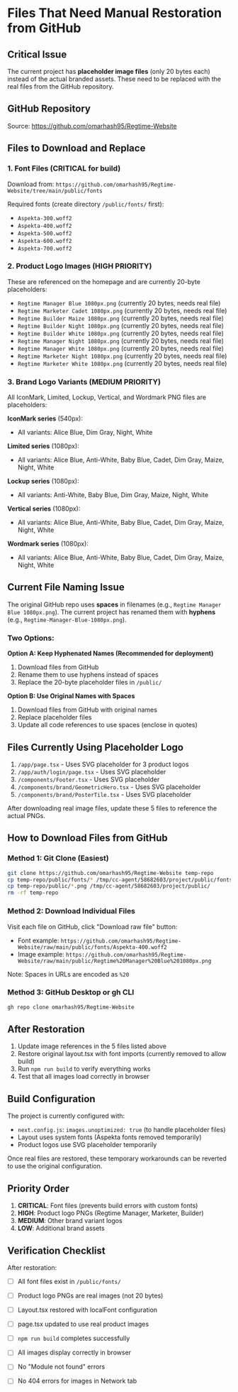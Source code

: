 # Files That Need Manual Restoration from GitHub

## Critical Issue
The current project has **placeholder image files** (only 20 bytes each) instead of the actual branded assets. These need to be replaced with the real files from the GitHub repository.

## GitHub Repository
Source: https://github.com/omarhash95/Regtime-Website

## Files to Download and Replace

### 1. Font Files (CRITICAL for build)
Download from: `https://github.com/omarhash95/Regtime-Website/tree/main/public/fonts`

Required fonts (create directory `/public/fonts/` first):
- `Aspekta-300.woff2`
- `Aspekta-400.woff2`
- `Aspekta-500.woff2`
- `Aspekta-600.woff2`
- `Aspekta-700.woff2`

### 2. Product Logo Images (HIGH PRIORITY)
These are referenced on the homepage and are currently 20-byte placeholders:

- `Regtime Manager Blue 1080px.png` (currently 20 bytes, needs real file)
- `Regtime Marketer Cadet 1080px.png` (currently 20 bytes, needs real file)
- `Regtime Builder Maize 1080px.png` (currently 20 bytes, needs real file)
- `Regtime Builder Night 1080px.png` (currently 20 bytes, needs real file)
- `Regtime Builder White 1080px.png` (currently 20 bytes, needs real file)
- `Regtime Manager Night 1080px.png` (currently 20 bytes, needs real file)
- `Regtime Manager White 1080px.png` (currently 20 bytes, needs real file)
- `Regtime Marketer Night 1080px.png` (currently 20 bytes, needs real file)
- `Regtime Marketer White 1080px.png` (currently 20 bytes, needs real file)

### 3. Brand Logo Variants (MEDIUM PRIORITY)
All IconMark, Limited, Lockup, Vertical, and Wordmark PNG files are placeholders:

**IconMark series** (540px):
- All variants: Alice Blue, Dim Gray, Night, White

**Limited series** (1080px):
- All variants: Alice Blue, Anti-White, Baby Blue, Cadet, Dim Gray, Maize, Night, White

**Lockup series** (1080px):
- All variants: Anti-White, Baby Blue, Dim Gray, Maize, Night, White

**Vertical series** (1080px):
- All variants: Alice Blue, Anti-White, Baby Blue, Cadet, Dim Gray, Maize, Night, White

**Wordmark series** (1080px):
- All variants: Alice Blue, Anti-White, Baby Blue, Cadet, Dim Gray, Maize, Night, White

## Current File Naming Issue

The original GitHub repo uses **spaces** in filenames (e.g., `Regtime Manager Blue 1080px.png`).
The current project has renamed them with **hyphens** (e.g., `Regtime-Manager-Blue-1080px.png`).

### Two Options:

**Option A: Keep Hyphenated Names (Recommended for deployment)**
1. Download files from GitHub
2. Rename them to use hyphens instead of spaces
3. Replace the 20-byte placeholder files in `/public/`

**Option B: Use Original Names with Spaces**
1. Download files from GitHub with original names
2. Replace placeholder files
3. Update all code references to use spaces (enclose in quotes)

## Files Currently Using Placeholder Logo

1. `/app/page.tsx` - Uses SVG placeholder for 3 product logos
2. `/app/auth/login/page.tsx` - Uses SVG placeholder
3. `/components/Footer.tsx` - Uses SVG placeholder
4. `/components/brand/GeometricHero.tsx` - Uses SVG placeholder
5. `/components/brand/PosterTile.tsx` - Uses SVG placeholder

After downloading real image files, update these 5 files to reference the actual PNGs.

## How to Download Files from GitHub

### Method 1: Git Clone (Easiest)
```bash
git clone https://github.com/omarhash95/Regtime-Website temp-repo
cp temp-repo/public/fonts/* /tmp/cc-agent/58682603/project/public/fonts/
cp temp-repo/public/*.png /tmp/cc-agent/58682603/project/public/
rm -rf temp-repo
```

### Method 2: Download Individual Files
Visit each file on GitHub, click "Download raw file" button:
- Font example: `https://github.com/omarhash95/Regtime-Website/raw/main/public/fonts/Aspekta-400.woff2`
- Image example: `https://github.com/omarhash95/Regtime-Website/raw/main/public/Regtime%20Manager%20Blue%201080px.png`

Note: Spaces in URLs are encoded as `%20`

### Method 3: GitHub Desktop or gh CLI
```bash
gh repo clone omarhash95/Regtime-Website
```

## After Restoration

1. Update image references in the 5 files listed above
2. Restore original layout.tsx with font imports (currently removed to allow build)
3. Run `npm run build` to verify everything works
4. Test that all images load correctly in browser

## Build Configuration

The project is currently configured with:
- `next.config.js`: `images.unoptimized: true` (to handle placeholder files)
- Layout uses system fonts (Aspekta fonts removed temporarily)
- Product logos use SVG placeholder temporarily

Once real files are restored, these temporary workarounds can be reverted to use the original configuration.

##  Priority Order

1. **CRITICAL**: Font files (prevents build errors with custom fonts)
2. **HIGH**: Product logo PNGs (Regtime Manager, Marketer, Builder)
3. **MEDIUM**: Other brand variant logos
4. **LOW**: Additional brand assets

## Verification Checklist

After restoration:
- [ ] All font files exist in `/public/fonts/`
- [ ] Product logo PNGs are real images (not 20 bytes)
- [ ] Layout.tsx restored with localFont configuration
- [ ] page.tsx updated to use real product images
- [ ] `npm run build` completes successfully
- [ ] All images display correctly in browser
- [ ] No "Module not found" errors
- [ ] No 404 errors for images in Network tab

